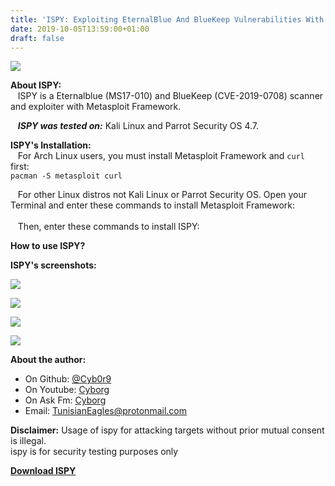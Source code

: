 ```yaml
---
title: 'ISPY: Exploiting EternalBlue And BlueKeep Vulnerabilities With Metasploit Easier'
date: 2019-10-05T13:59:00+01:00
draft: false
---
```


[![](https://1.bp.blogspot.com/-Kr9l6B8rZpE/XZiVL2h6eLI/AAAAAAAAO10/FIpqP6TcPUAl3Vqn1E0b-kF7lvoFwxcNQCLcBGAsYHQ/s1600/ISPY.png)](https://1.bp.blogspot.com/-Kr9l6B8rZpE/XZiVL2h6eLI/AAAAAAAAO10/FIpqP6TcPUAl3Vqn1E0b-kF7lvoFwxcNQCLcBGAsYHQ/s1600/ISPY.png)

  
**About ISPY:**  
   ISPY is a Eternalblue (MS17-010) and BlueKeep (CVE-2019-0708) scanner and exploiter with Metasploit Framework.  
  
   _**ISPY was tested on:**_ Kali Linux and Parrot Security OS 4.7.  
  
**ISPY's Installation:**  
   For Arch Linux users, you must install Metasploit Framework and `curl` first:  
`pacman -S metasploit curl`  
  
   For other Linux distros not Kali Linux or Parrot Security OS. Open your Terminal and enter these commands to install Metasploit Framework:  
   
   Then, enter these commands to install ISPY:  
  
**How to use ISPY?**  

  
**ISPY's screenshots:**  

[![](https://1.bp.blogspot.com/-w0hc2IPqbvU/XZiS633i3II/AAAAAAAAO1A/3svi4uZCj1oNWgtdgpqhX1iJlwMAk-fuACLcBGAsYHQ/s1600/ISPY%2BEternablue%2Bchecker.png)](https://1.bp.blogspot.com/-w0hc2IPqbvU/XZiS633i3II/AAAAAAAAO1A/3svi4uZCj1oNWgtdgpqhX1iJlwMAk-fuACLcBGAsYHQ/s1600/ISPY%2BEternablue%2Bchecker.png)

[![](https://1.bp.blogspot.com/-LrwQAnl3HHk/XZiTCdlQTlI/AAAAAAAAO1E/5f2Iuu16V7Y5EkL1uN6SJrN8mT4NeXtggCLcBGAsYHQ/s1600/ISPY%2BBluekeep%2Bexploiter.png)](https://1.bp.blogspot.com/-LrwQAnl3HHk/XZiTCdlQTlI/AAAAAAAAO1E/5f2Iuu16V7Y5EkL1uN6SJrN8mT4NeXtggCLcBGAsYHQ/s1600/ISPY%2BBluekeep%2Bexploiter.png)

[![](https://1.bp.blogspot.com/-XbGyT0YjcqE/XZiTGCrVaAI/AAAAAAAAO1I/DkqrEwFljkAoymfZIKNm69wvn1TKB9_PwCLcBGAsYHQ/s1600/ISPY%2BExploit%2Bsuccessfully.png)](https://1.bp.blogspot.com/-XbGyT0YjcqE/XZiTGCrVaAI/AAAAAAAAO1I/DkqrEwFljkAoymfZIKNm69wvn1TKB9_PwCLcBGAsYHQ/s1600/ISPY%2BExploit%2Bsuccessfully.png)

[![](https://1.bp.blogspot.com/-9jmnDOX2k9A/XZiTJ-6OwEI/AAAAAAAAO1M/8ANxRUX_jic9gUpaN5T3H9QqUb9kiXYCwCLcBGAsYHQ/s1600/ISPY%2BMetasploit%2BPayload.png)](https://1.bp.blogspot.com/-9jmnDOX2k9A/XZiTJ-6OwEI/AAAAAAAAO1M/8ANxRUX_jic9gUpaN5T3H9QqUb9kiXYCwCLcBGAsYHQ/s1600/ISPY%2BMetasploit%2BPayload.png)

**About the author:**  

*   On Github: [@Cyb0r9](https://github.com/Cyb0r9/)
*   On Youtube: [Cyborg](https://www.youtube.com/c/Cyborg_TN)
*   On Ask Fm: [Cyborg](https://ask.fm/Cyborg_TN)
*   Email: [TunisianEagles@protonmail.com](mailto:TunisianEagles@protonmail.com)

  
**Disclaimer:** Usage of ispy for attacking targets without prior mutual consent is illegal.  
ispy is for security testing purposes only  
  

[**Download ISPY**](https://github.com/Cyb0r9/ispy)